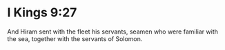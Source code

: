 # I Kings 9:27

And Hiram sent with the fleet his servants, seamen who were familiar with the sea, together with the servants of Solomon.
